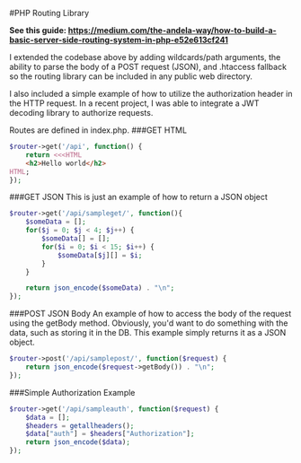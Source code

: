 #PHP Routing Library

**See this guide: https://medium.com/the-andela-way/how-to-build-a-basic-server-side-routing-system-in-php-e52e613cf241**

I extended the codebase above by adding wildcards/path arguments, the ability to parse the body of a POST request (JSON), and .htaccess fallback so the routing library can be included in any public web directory. 

I also included a simple example of how to utilize the authorization header in the HTTP request. In a recent project, I was able to integrate a JWT decoding library to authorize requests.

Routes are defined in index.php.
###GET HTML
```php
$router->get('/api', function() {
    return <<<HTML
    <h2>Hello world</h2>
HTML;
});
```

###GET JSON
This is just an example of how to return a JSON object
```php
$router->get('/api/sampleget/', function(){
    $someData = [];
    for($j = 0; $j < 4; $j++) {
        $someData[] = [];
        for($i = 0; $i < 15; $i++) {
            $someData[$j][] = $i;
        }
    }

    return json_encode($someData) . "\n";
});
```

###POST JSON Body
An example of how to access the body of the request using the getBody method. Obviously, you'd want to do something with the data, such as storing it in the DB. This example simply returns it as a JSON object.
```php
$router->post('/api/samplepost/', function($request) {
    return json_encode($request->getBody()) . "\n";
});
```

###Simple Authorization Example
```php
$router->get('/api/sampleauth', function($request) {
    $data = [];
    $headers = getallheaders();
    $data["auth"] = $headers["Authorization"];
    return json_encode($data);
});
```